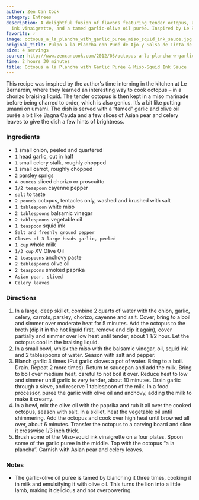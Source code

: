 ```yaml
---
author: Zen Can Cook
category: Entrees
description: A delightful fusion of flavors featuring tender octopus, a savory miso-squid
  ink vinaigrette, and a tamed garlic-olive oil purée. Inspired by Le Bernardin.
favorite: ✓
image: octopus_a_la_plancha_with_garlic_puree_miso_squid_ink_sauce.jpg
original_title: Pulpo a la Plancha con Puré de Ajo y Salsa de Tinta de Calamar-Miso
size: 4 servings
source: http://www.zencancook.com/2012/03/octopus-a-la-plancha-w-garlic-puree-miso-squid-ink-sauce/
time: 2 hours 30 minutes
title: Octopus a la Plancha with Garlic Purée & Miso-Squid Ink Sauce
---
```

This recipe was inspired by the author's time interning in the kitchen at Le Bernardin, where they learned an interesting way to cook octopus – in a chorizo braising liquid. The tender octopus is then kept in a miso marinade before being charred to order, which is also genius. It’s a bit like putting umami on umami. The dish is served with a “tamed” garlic and olive oil purée a bit like Bagna Cauda and a few slices of Asian pear and celery leaves to give the dish a few hints of brightness.

### Ingredients

* `1` small onion, peeled and quartered
* `1` head garlic, cut in half
* `1` small celery stalk, roughly chopped
* `1` small carrot, roughly chopped
* `2` parsley sprigs
* `4 ounces` sliced chorizo or proscuitto
* `1/2 teaspoon` cayenne pepper
* `salt` to taste
* `2 pounds` octopus, tentacles only, washed and brushed with salt
* `1 tablespoon` white miso
* `2 tablespoons` balsamic vinegar
* `2 tablespoons` vegetable oil
* `1 teaspoon` squid ink
* `Salt and freshly ground pepper`
* `Cloves of 3 large heads garlic, peeled`
* `1 cup` whole milk
* `1/3 cup` XV Olive Oil
* `2 teaspoons` anchovy paste
* `2 tablespoons` olive oil
* `2 teaspoons` smoked paprika
* `Asian pear, sliced`
* `Celery leaves`

### Directions

1. In a large, deep skillet, combine 2 quarts of water with the onion, garlic, celery, carrots, parsley, chorizo, cayenne and salt. Cover, bring to a boil and simmer over moderate heat for 5 minutes. Add the octopus to the broth (dip it in the hot liquid first, remove and dip it again), cover partially and simmer over low heat until tender, about 1 1/2 hour. Let the octopus cool in the braising liquid.
2. In a small bowl, whisk the miso with the balsamic vinegar, oil, squid ink and 2 tablespoons of water. Season with salt and pepper.
3. Blanch garlic 3 times (Put garlic cloves a pot of water. Bring to a boil. Drain. Repeat 2 more times). Return to saucepan and add the milk. Bring to boil over medium heat, careful to not boil it over. Reduce heat to low and simmer until garlic is very tender, about 10 minutes. Drain garlic through a sieve, and reserve 1 tablespoon of the milk. In a food processor, puree the garlic with olive oil and anchovy, adding the milk to make it creamy.
4. In a bowl, mix the olive oil with the paprika and rub it all over the cooked octopus, season with salt. In a skillet, heat the vegetable oil until shimmering. Add the octopus and cook over high heat until browned all over, about 6 minutes. Transfer the octopus to a carving board and slice it crosswise 1/3 inch thick.
5. Brush some of the Miso-squid ink vinaigrette on a four plates. Spoon some of the garlic puree in the middle. Top with the octopus “a la plancha”. Garnish with Asian pear and celery leaves.

### Notes

- The garlic-olive oil puree is tamed by blanching it three times, cooking it in milk and emulsifying it with olive oil. This turns the lion into a little lamb, making it delicious and not overpowering.